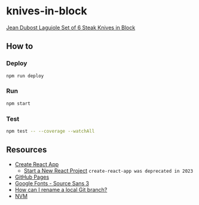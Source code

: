 # knives-in-block

[Jean Dubost Laguiole Set of 6 Steak Knives in Block](https://www.gilt.com/boutique/product/227077/212519335/?matchtype=&subid=&currency=USD&deeplink=FALSE&partner=google&campaignid=18201634932&device=c&country=US&network=x&adgroupid=&keyword=30507833920000&adposition=&dsi=DIR--28494042-217c-4e05-a147-f77c39eb1529&lsi=5c50319d-0b4c-497d-90a1-fff722876196)

## How to

### Deploy

```bash
npm run deploy
```

### Run

```bash
npm start
```

### Test

```bash
npm test -- --coverage --watchAll
```

## Resources

- [Create React App](https://create-react-app.dev/)
  - [Start a New React Project](https://react.dev/learn/start-a-new-react-project) `create-react-app was deprecated in 2023`
- [GitHub Pages](https://create-react-app.dev/docs/deployment/#github-pages)
- [Google Fonts - Source Sans 3](https://fonts.google.com/specimen/Source+Sans+3)
- [How can I rename a local Git branch?](https://stackoverflow.com/questions/6591213/how-can-i-rename-a-local-git-branch)
- [NVM](https://github.com/nvm-sh/nvm)
